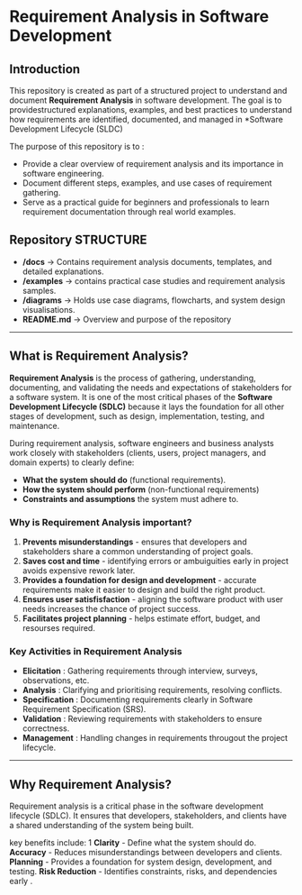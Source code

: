 # Requirement Analysis in Software Development 

## Introduction 
This repository is created as part of a structured project to understand and document **Requirement Analysis** in software development. The goal is to providestructured explanations, examples, and best practices to understand how requirements are identified, documented, and managed in *Software Development Lifecycle (SLDC)

The purpose of this repository is to :
- Provide a clear overview of requirement analysis and its importance in software engineering.
- Document different steps, examples, and use cases of requirement gathering.
- Serve as a practical guide for beginners and professionals to learn requirement documentation through real world examples.

## Repository STRUCTURE 
- **/docs** → Contains requirement analysis documents, templates, and detailed explanations.
- **/examples** → contains practical case studies and requirement analysis samples.
- **/diagrams** → Holds use case diagrams, flowcharts, and system design visualisations.
- **README.md** → Overview and purpose of the repository 

---

## What is Requirement Analysis?
**Requirement Analysis** is the process of gathering, understanding, documenting, and validating the needs and expectations of stakeholders for a software system. It is one of the most critical phases of the **Software Development Lifecycle (SDLC)** because it lays the foundation for all other stages of development, such as design, implementation, testing, and maintenance. 

During requirement analysis, software engineers and business analysts work closely with stakeholders (clients, users, project managers, and domain experts) to clearly define:
- **What the system should do** (functional requirements).
- **How the system should perform** (non-functional requirements)
- **Constraints and assumptions** the system must adhere to.


### Why is Requirement Analysis important?
1. **Prevents misunderstandings** - ensures that developers and stakeholders share a common understanding of project goals. 
2. **Saves cost and time** - identifying errors or ambuiguities early in project avoids expensive rework later.
3. **Provides a foundation for design and development** - accurate requirements make it easier to design and build the right product.
4. **Ensures user satisfisfaction** - aligning the software product with user needs increases the chance of project success. 
5. **Facilitates project planning** - helps estimate effort, budget, and resourses required. 

### Key Activities in Requirement Analysis 
- **Elicitation** : Gathering requirements through interview, surveys, observations, etc.
- **Analysis** : Clarifying and prioritising requirements, resolving conflicts.
- **Specification** : Documenting requirements clearly in Software Requirement Specification (SRS).
- **Validation** : Reviewing requirements with stakeholders to ensure correctness. 
- **Management** : Handling changes in requirements througout the project lifecycle.

---

## Why Requirement Analysis?
Requirement analysis is a critical phase in the software development lifecycle (SDLC).
It ensures that developers, stakeholders, and clients have a shared understanding of the system being built.

key benefits include:
1 **Clarity** - Define what the system should do.
**Accuracy** - Reduces misunderstandings between developers and clients.
**Planning** - Provides a foundation for system design, development, and testing.
**Risk Reduction** - Identifies constraints, risks, and dependencies early .